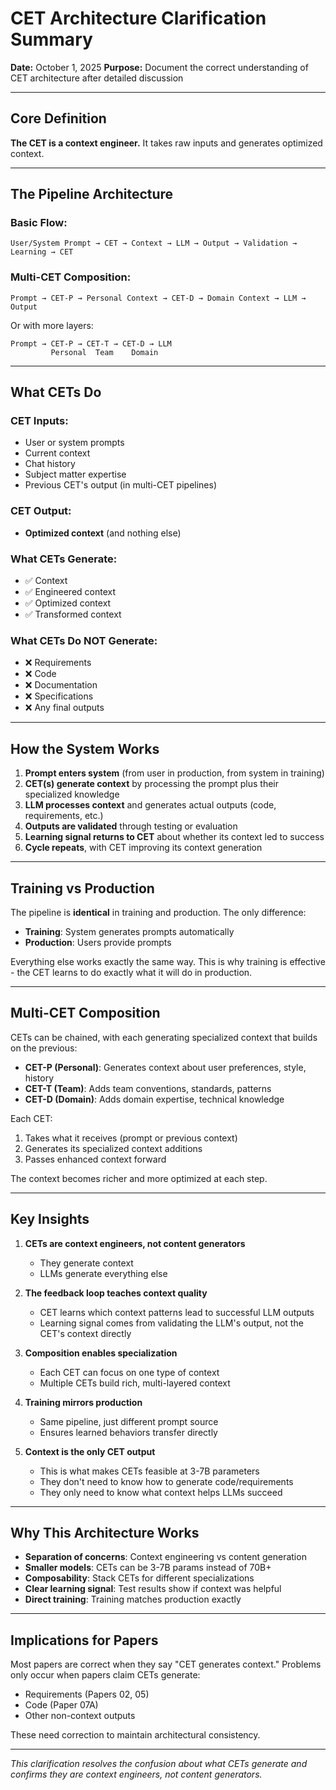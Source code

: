 # CET Architecture Clarification Summary

**Date:** October 1, 2025
**Purpose:** Document the correct understanding of CET architecture after detailed discussion

---

## Core Definition

**The CET is a context engineer.** It takes raw inputs and generates optimized context.

---

## The Pipeline Architecture

### Basic Flow:
```
User/System Prompt → CET → Context → LLM → Output → Validation → Learning → CET
```

### Multi-CET Composition:
```
Prompt → CET-P → Personal Context → CET-D → Domain Context → LLM → Output
```

Or with more layers:
```
Prompt → CET-P → CET-T → CET-D → LLM
         Personal  Team    Domain
```

---

## What CETs Do

### CET Inputs:
- User or system prompts
- Current context
- Chat history
- Subject matter expertise
- Previous CET's output (in multi-CET pipelines)

### CET Output:
- **Optimized context** (and nothing else)

### What CETs Generate:
- ✅ Context
- ✅ Engineered context
- ✅ Optimized context
- ✅ Transformed context

### What CETs Do NOT Generate:
- ❌ Requirements
- ❌ Code
- ❌ Documentation
- ❌ Specifications
- ❌ Any final outputs

---

## How the System Works

1. **Prompt enters system** (from user in production, from system in training)
2. **CET(s) generate context** by processing the prompt plus their specialized knowledge
3. **LLM processes context** and generates actual outputs (code, requirements, etc.)
4. **Outputs are validated** through testing or evaluation
5. **Learning signal returns to CET** about whether its context led to success
6. **Cycle repeats**, with CET improving its context generation

---

## Training vs Production

The pipeline is **identical** in training and production. The only difference:

- **Training**: System generates prompts automatically
- **Production**: Users provide prompts

Everything else works exactly the same way. This is why training is effective - the CET learns to do exactly what it will do in production.

---

## Multi-CET Composition

CETs can be chained, with each generating specialized context that builds on the previous:

- **CET-P (Personal)**: Generates context about user preferences, style, history
- **CET-T (Team)**: Adds team conventions, standards, patterns
- **CET-D (Domain)**: Adds domain expertise, technical knowledge

Each CET:
1. Takes what it receives (prompt or previous context)
2. Generates its specialized context additions
3. Passes enhanced context forward

The context becomes richer and more optimized at each step.

---

## Key Insights

1. **CETs are context engineers, not content generators**
   - They generate context
   - LLMs generate everything else

2. **The feedback loop teaches context quality**
   - CET learns which context patterns lead to successful LLM outputs
   - Learning signal comes from validating the LLM's output, not the CET's context directly

3. **Composition enables specialization**
   - Each CET can focus on one type of context
   - Multiple CETs build rich, multi-layered context

4. **Training mirrors production**
   - Same pipeline, just different prompt source
   - Ensures learned behaviors transfer directly

5. **Context is the only CET output**
   - This is what makes CETs feasible at 3-7B parameters
   - They don't need to know how to generate code/requirements
   - They only need to know what context helps LLMs succeed

---

## Why This Architecture Works

- **Separation of concerns**: Context engineering vs content generation
- **Smaller models**: CETs can be 3-7B params instead of 70B+
- **Composability**: Stack CETs for different specializations
- **Clear learning signal**: Test results show if context was helpful
- **Direct training**: Training matches production exactly

---

## Implications for Papers

Most papers are correct when they say "CET generates context." Problems only occur when papers claim CETs generate:
- Requirements (Papers 02, 05)
- Code (Paper 07A)
- Other non-context outputs

These need correction to maintain architectural consistency.

---

*This clarification resolves the confusion about what CETs generate and confirms they are context engineers, not content generators.*
